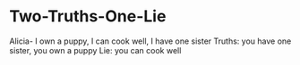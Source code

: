 # Two-Truths-One-Lie
Alicia- I own a puppy, I can cook well, I have one sister
Truths: you have one sister, you own a puppy Lie: you can cook well
